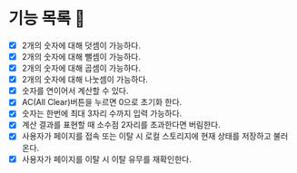 # 기능 목록 🚀

- [x] 2개의 숫자에 대해 덧셈이 가능하다.
- [x] 2개의 숫자에 대해 뺄셈이 가능하다.
- [x] 2개의 숫자에 대해 곱셈이 가능하다.
- [x] 2개의 숫자에 대해 나눗셈이 가능하다.
- [x] 숫자를 연이어서 계산할 수 있다.
- [x] AC(All Clear)버튼을 누르면 0으로 초기화 한다.
- [x] 숫자는 한번에 최대 3자리 수까지 입력 가능하다.
- [x] 계산 결과를 표현할 때 소수점 2자리를 초과한다면 버림한다.
- [x] 사용자가 페이지를 접속 또는 이탈 시 로컬 스토리지에 현재 상태를 저장하고 불러온다.
- [x] 사용자가 페이지를 이탈 시 이탈 유무를 재확인한다.
